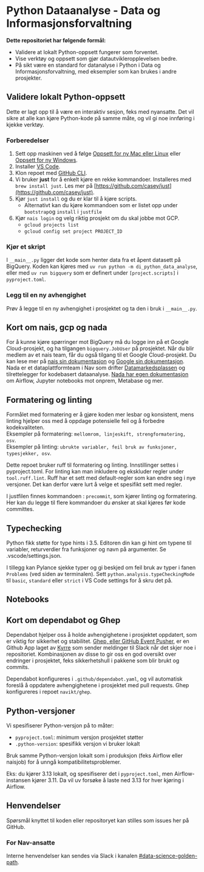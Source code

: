 # Python Dataanalyse - Data og Informasjonsforvaltning

**Dette repositoriet har følgende formål:**

- Validere at lokalt Python-oppsett fungerer som forventet.
- Vise verktøy og oppsett som gjør datautvikleropplevelsen bedre.
- På sikt være en standard for datanalyse i Python i Data og Informasjonsforvaltning, med eksempler som kan brukes i andre prosjekter.

## Validere lokalt Python-oppsett

Dette er lagt opp til å være en interaktiv sesjon, feks med nyansatte.
Det vil sikre at alle kan kjøre Python-kode på samme måte, og vil gi noe innføring i kjekke verktøy.

### Forberedelser

1. Sett opp maskinen ved å følge [Oppsett for ny Mac eller Linux](https://navikt.github.io/ny-i-nav/ny-unix.html) eller [Oppsett for ny Windows](https://navikt.github.io/ny-i-nav/ny-windows.html).
2. Installer [VS Code](https://code.visualstudio.com/download).
3. Klon repoet med [GitHub CLI](https://cli.github.com/).
4. Vi bruker **just** for å enkelt kjøre en rekke kommandoer. Installeres med `brew install just`. Les mer på [https://github.com/casey/just](https://github.com/casey/just).
5. Kjør `just install` og du er klar til å kjøre scripts.
   - Alternativt kan du kjøre kommandoen som er listet opp under `bootstrap`og `install` i `justfile`
6. Kjør `nais login` og velg riktig prosjekt om du skal jobbe mot GCP.
   - `gcloud projects list`
   - `gcloud config set project PROJECT_ID`

### Kjør et skript

I `__main__.py` ligger det kode som henter data fra et åpent datasett på BigQuery.
Koden kan kjøres med `uv run python -m di_python_data_analyse`, eller med `uv run bigquery` som er definert under `[project.scripts]` i `pyproject.toml`.

### Legg til en ny avhengighet

Prøv å legge til en ny avhengighet i prosjektet og ta den i bruk i `__main__.py`.

## Kort om nais, gcp og nada

For å kunne kjøre spørringer mot BigQuery må du logge inn på et Google Cloud-prosjekt, og ha tilgangen `bigquery.JobUser` på prosjektet.
Når du blir medlem av et nais team, får du også tilgang til et Google Cloud-prosjekt.
Du kan lese mer på [nais sin dokumentasjon](https://docs.nais.io/) og [Google sin dokumentasjon](https://cloud.google.com/docs).
Nada er et dataplattformteam i Nav som drifter [Datamarkedsplassen](https://data.ansatt.nav.no/) og tilrettelegger for kodebasert dataanalyse.
[Nada har egen dokumentasjon](https://docs.knada.io/) om Airflow, Jupyter notebooks mot onprem, Metabase og mer.

## Formatering og linting

Formålet med formatering er å gjøre koden mer lesbar og konsistent, mens linting hjelper oss med å oppdage potensielle feil og å forbedre kodekvaliteten.\
Eksempler på formatering: `mellomrom, linjeskift, strengformatering, osv`.\
Eksempler på linting: `ubrukte variabler, feil bruk av funksjoner, typesjekker, osv`.

Dette repoet bruker ruff til formatering og linting.
Innstillinger settes i pyproject.toml.
For linting kan man inkludere og ekskluder regler under `tool.ruff.lint`.
Ruff har et sett med default-regler som kan endre seg i nye versjoner.
Det kan derfor være lurt å velge et spesifikt sett med regler.

I justfilen finnes kommandoen : `precommit`, som kjører linting og formatering.
Her kan du legge til flere kommandoer du ønsker at skal kjøres før kode committes.

## Typechecking

Python fikk støtte for type hints i 3.5.
Editoren din kan gi hint om typene til variabler, returverdier fra funksjoner og navn på argumenter.
Se .vscode/settings.json.

I tillegg kan Pylance sjekke typer og gi beskjed om feil bruk av typer i fanen `Problems` (ved siden av terminalen).
Sett `python.analysis.typeCheckingMode` til `basic`, `standard` eller `strict` i VS Code settings for å skru det på.

## Notebooks

## Kort om dependabot og Ghep

Dependabot hjelper oss å holde avhengighetene i prosjektet oppdatert, som er viktig for sikkerhet og stabilitet.
[Ghep, eller GitHub Event Pusher](https://github.com/navikt/ghep), er en Github App laget av [Kyrre](https://github.com/Kyrremann) som sender meldinger til Slack når det skjer noe i repositoriet.
Kombinasjonen av disse to gir oss en god oversikt over endringer i prosjektet, feks sikkerhetshull i pakkene som blir brukt og commits.

Dependabot konfigureres i `.github/dependabot.yaml`, og vil automatisk foreslå å oppdatere avhengighetene i prosjektet med pull requests.
Ghep konfigureres i repoet `navikt/ghep`.

## Python-versjoner

Vi spesifiserer Python-versjon på to måter:

- `pyproject.toml`: minimum versjon prosjektet støtter
- `.python-version`: spesifikk versjon vi bruker lokalt

Bruk samme Python-versjon lokalt som i produksjon (feks Airflow eller naisjob) for å unngå kompatibilitetsproblemer.

Eks: du kjører 3.13 lokalt, og spesifiserer det i `pyproject.toml`, men Airflow-instansen kjører 3.11.
Da vil uv forsøke å laste ned 3.13 for hver kjøring i Airflow.

## Henvendelser

Spørsmål knyttet til koden eller repositoryet kan stilles som issues her på GitHub.

### For Nav-ansatte

Interne henvendelser kan sendes via Slack i kanalen [#data-science-golden-path](https://nav-it.slack.com/archives/C090Z1P4BM1).
